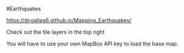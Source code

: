 #Earthquakes

https://dcgallag6.github.io/Mapping_Earthquakes/

Check out the tile layers in the top right

You will have to use your own MapBox API key to load the base map.